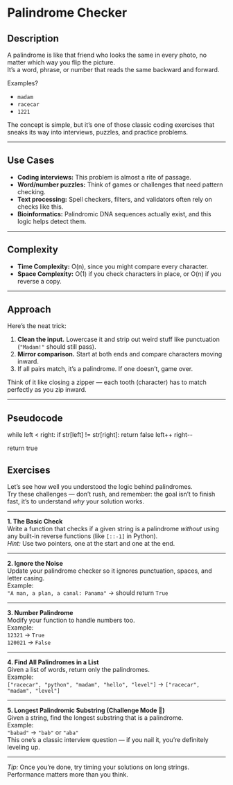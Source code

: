 # Palindrome Checker  

## Description  
A palindrome is like that friend who looks the same in every photo, no matter which way you flip the picture.  
It’s a word, phrase, or number that reads the same backward and forward.  

Examples?  
- `madam`  
- `racecar`  
- `1221`  

The concept is simple, but it’s one of those classic coding exercises that sneaks its way into interviews, puzzles, and practice problems.  

---

## Use Cases  
- **Coding interviews:** This problem is almost a rite of passage.  
- **Word/number puzzles:** Think of games or challenges that need pattern checking.  
- **Text processing:** Spell checkers, filters, and validators often rely on checks like this.  
- **Bioinformatics:** Palindromic DNA sequences actually exist, and this logic helps detect them.  

---

## Complexity  
- **Time Complexity:** O(n), since you might compare every character.  
- **Space Complexity:** O(1) if you check characters in place, or O(n) if you reverse a copy.  

---

## Approach  
Here’s the neat trick:  

1. **Clean the input.** Lowercase it and strip out weird stuff like punctuation (`"Madam!"` should still pass).  
2. **Mirror comparison.** Start at both ends and compare characters moving inward.  
3. If all pairs match, it’s a palindrome. If one doesn’t, game over.  

Think of it like closing a zipper — each tooth (character) has to match perfectly as you zip inward.  

---

## Pseudocode  
while left < right:
    if str[left] != str[right]:
        return false
    left++
    right--

return true

##  Exercises

Let’s see how well you understood the logic behind palindromes.  
Try these challenges — don’t rush, and remember: the goal isn’t to finish fast, it’s to understand *why* your solution works.

---

**1. The Basic Check**  
Write a function that checks if a given string is a palindrome *without* using any built-in reverse functions (like `[::-1]` in Python).  
*Hint:* Use two pointers, one at the start and one at the end.

---

**2. Ignore the Noise**  
Update your palindrome checker so it ignores punctuation, spaces, and letter casing.  
Example:  
`"A man, a plan, a canal: Panama"` → should return `True`

---

**3. Number Palindrome**  
Modify your function to handle numbers too.  
Example:  
`12321` → `True`  
`120021` → `False`

---

**4. Find All Palindromes in a List**  
Given a list of words, return only the palindromes.  
Example:  
`["racecar", "python", "madam", "hello", "level"]` → `["racecar", "madam", "level"]`

---

**5. Longest Palindromic Substring (Challenge Mode 🧠)**  
Given a string, find the longest substring that is a palindrome.  
Example:  
`"babad"` → `"bab"` or `"aba"`  
This one’s a classic interview question — if you nail it, you’re definitely leveling up.

---

 *Tip:* Once you’re done, try timing your solutions on long strings. Performance matters more than you think.